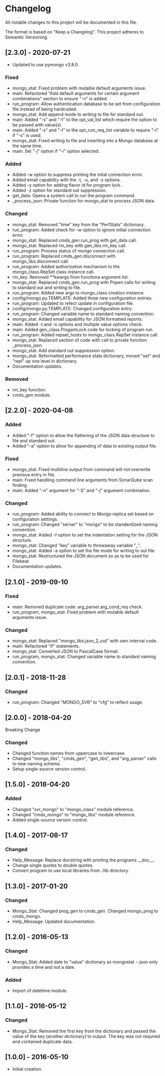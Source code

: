 # Changelog
All notable changes to this project will be documented in this file.

The format is based on "Keep a Changelog".  This project adheres to Semantic Versioning.


## [2.3.0] - 2020-07-21
- Updated to use pymongo v3.8.0.

### Fixed
- mongo_stat:  Fixed problem with mutable default arguments issue.
- main:  Refactored "Add default arguments for certain argument combinations" section to ensure "-n" is added.
- run_program:  Allow authentication database to be set from configuration file instead of being hardcoded.
- mongo_stat:  Add append mode to writing to file for standard out.
- main:  Added "-s" and "-t" to the opt_val_list which require the option to be passed with value(s).
- main:  Added "-s" and "-t" to the opt_con_req_list variable to require "-t" if "-s" is used.
- mongo_stat:  Fixed writing to file and inserting into a Mongo database at the same time.
- main:  Set "-j" option if "-i" option selected.

### Added
- Added -w option to suppress printing the inital connection error.
- Added email capability with the -t, -u, and -s options.
- Added -y option for adding flavor id for program lock.
- Added -z option for standard out suppression.
- get_data:  Opens a system call to run the program command.
- \_process_json:  Private function for mongo_stat to process JSON data.

### Changed
- mongo_stat:  Removed "time" key from the "PerfStats" dictionary.
- run_program:  Added check for -w option to ignore initial connection error.
- mongo_stat:  Replaced cmds_gen.run_prog with get_data call.
- mongo_stat:  Replaced rm_key with gen_libs.rm_key call.
- run_program:  Process status of mongo connection call.
- run_program: Replaced cmds_gen.disconnect with mongo_libs.disconnect call.
- run_program:  Added authorization mechanism to the mongo_class.RepSet class instance call.
- rm_key:  Removed \*\*kwargs from functiona argument list.
- mongo_stat:  Replaced cmds_gen.run_prog with Popen calls for writing to standard out and writing to file.
- run_program:  Added new args to mongo_class creation instance.
- config/mongo.py.TEMPLATE:  Added three new configuration entries.
- run_program:  Updated to refect update in configuration file.
- config/mongo.py.TEMPLATE:  Changed configuration entry.
- run_program:  Changed variable name to standard naming convention.
- mongo_stat:  Added email capability for JSON formatted reports.
- main:  Added -t and -s options and multiple value options check.
- main:  Added gen_class.ProgamLock code for locking of program run.
- run_program:  Added repset_hosts to mongo_class.RepSet instance call.
- mongo_stat:  Replaced section of code with call to private function \_process_json.
- mongo_stat:  Add standard out suppression option.
- mongo_stat:  Reformatted performance stats dictionary, moved "set" and "repl" up one level in dictionary.
- Documentation updates.

### Removed
- rm_key function.
- cmds_gen module.


## [2.2.0] - 2020-04-08
### Added
- Added "-f" option to allow the flattening of the JSON data structure to file and standard out.
- Added "-a" option to allow for appending of data to existing output file.

### Fixed
- mongo_stat:  Fixed multiline output from command will not overwrite previous entry in file.
- main:  Fixed handling command line arguments from SonarQube scan finding.
- main:  Added "-n" argument for "-S" and "-j" argument combination.

### Changed
- run_program:  Added ability to connect to Mongo replica set based on configuration settings.
- run_program:  Changed "server" to "mongo" to be standardized naming convention.
- mongo_stat:  Added -f option to set the indentation setting for the JSON structure.
- mongo_stat:  Changed "key" variable to throwaway variable "\_".
- mongo_stat:  Added -a option to set the file mode for writing to out file.
- mongo_stat:  Restructured the JSON document so as to be used for Filebeat.
- Documentation updates.


## [2.1.0] - 2019-09-10
### Fixed
- main:  Removed duplicate code:  arg_parser.arg_cond_req check.
- run_program, mongo_stat:  Fixed problem with mutable default arguments issue.

### Changed
- mongo_stat:  Replaced "mongo_libs.json_2_out" with own internal code.
- main:  Refactored "if" statements.
- mongo_stat:  Converted JSON to PascalCase format.
- run_program, mongo_stat:  Changed variable name to standard naming convention.


## [2.0.1] - 2018-11-28
### Changed
- run_program:  Changed "MONGO_SVR" to "cfg" to reflect usage.


## [2.0.0] - 2018-04-20
Breaking Change

### Changed
- Changed function names from uppercase to lowercase.
- Changed "mongo_libs", "cmds_gen", "gen_libs", and "arg_parser" calls to new naming schema.
- Setup single-source version control.


## [1.5.0] - 2018-04-20
### Added
- Changed "svr_mongo" to "mongo_class" module reference.
- Changed "cmds_mongo" to "mongo_libs" module reference.
- Added single-source version control.


## [1.4.0] - 2017-08-17
### Changed
- Help_Message:  Replace docstring with printing the programs \_\_doc\_\_.
- Change single quotes to double quotes.
- Convert program to use local libraries from ./lib directory.


## [1.3.0] - 2017-01-20
### Changed
- Mongo_Stat:  Changed prog_gen to cmds_gen.  Changed mongo_prog to cmds_mongo.
- Help_Message:  Updated documentation.


## [1.2.0] - 2016-05-13
### Changed
- Mongo_Stat:  Added date to "value" dictionary as mongostat --json only provides a time and not a date.

### Added
- Import of datetime module.


## [1.1.0] - 2016-05-12
### Changed
- Mongo_Stat:  Removed the first key from the dictionary and passed the value of the key (another dictionary) to output.  The key was not required and contained duplicate data.


## [1.0.0] - 2016-05-10
- Initial creation.

